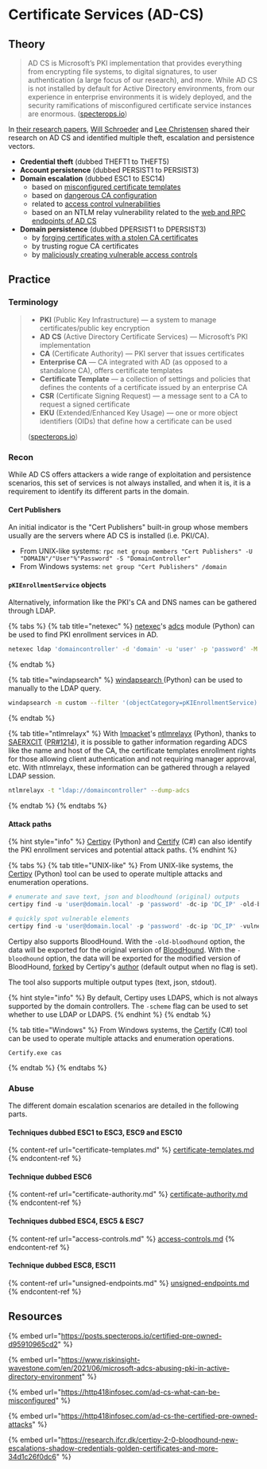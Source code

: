 # Certificate Services (AD-CS)

## Theory

> AD CS is Microsoft’s PKI implementation that provides everything from encrypting file systems, to digital signatures, to user authentication (a large focus of our research), and more. While AD CS is not installed by default for Active Directory environments, from our experience in enterprise environments it is widely deployed, and the security ramifications of misconfigured certificate service instances are enormous. ([specterops.io](https://posts.specterops.io/certified-pre-owned-d95910965cd2))

In [their research papers](https://posts.specterops.io/certified-pre-owned-d95910965cd2), [Will Schroeder](https://twitter.com/harmj0y) and [Lee Christensen](https://twitter.com/tifkin\_) shared their research on AD CS and identified multiple theft, escalation and persistence vectors.

* **Credential theft** (dubbed THEFT1 to THEFT5)
* **Account persistence** (dubbed PERSIST1 to PERSIST3)
* **Domain escalation** (dubbed ESC1 to ESC14)
  * based on [misconfigured certificate templates](certificate-templates.md)
  * based on [dangerous CA configuration](certificate-authority.md)
  * related to [access control vulnerabilities](access-controls.md)
  * based on an NTLM relay vulnerability related to the [web and RPC endpoints of AD CS](unsigned-endpoints.md)
* **Domain persistence** (dubbed DPERSIST1 to DPERSIST3)
  * by [forging certificates with a stolen CA certificates](certificate-authority.md#stolen-ca)
  * by trusting rogue CA certificates
  * by [maliciously creating vulnerable access controls](../../persistence/access-controls.md)

## Practice

### Terminology

> * **PKI** (Public Key Infrastructure) — a system to manage certificates/public key encryption
> * **AD CS** (Active Directory Certificate Services) — Microsoft’s PKI implementation
> * **CA** (Certificate Authority) — PKI server that issues certificates
> * **Enterprise CA** — CA integrated with AD (as opposed to a standalone CA), offers certificate templates
> * **Certificate Template** — a collection of settings and policies that defines the contents of a certificate issued by an enterprise CA
> * **CSR** (Certificate Signing Request) — a message sent to a CA to request a signed certificate
> * **EKU** (Extended/Enhanced Key Usage) — one or more object identifiers (OIDs) that define how a certificate can be used
>
> ([specterops.io](https://posts.specterops.io/certified-pre-owned-d95910965cd2))

### Recon

While AD CS offers attackers a wide range of exploitation and persistence scenarios, this set of services is not always installed, and when it is, it is a requirement to identify its different parts in the domain.

#### Cert Publishers

An initial indicator is the "Cert Publishers" built-in group whose members usually are the servers where AD CS is installed (i.e. PKI/CA).

* From UNIX-like systems: `rpc net group members "Cert Publishers" -U "DOMAIN"/"User"%"Password" -S "DomainController"`
* From Windows systems: `net group "Cert Publishers" /domain`

#### `pKIEnrollmentService` objects

Alternatively, information like the PKI's CA and DNS names can be gathered through LDAP.

{% tabs %}
{% tab title="netexec" %}
 [netexec](https://github.com/Pennyw0rth/NetExec)'s [adcs](https://github.com/Pennyw0rth/NetExec/blob/master/cme/modules/adcs.py) module (Python) can be used to find PKI enrollment services in AD.

```bash
netexec ldap 'domaincontroller' -d 'domain' -u 'user' -p 'password' -M adcs
```
{% endtab %}

{% tab title="windapsearch" %}
[windapsearch ](https://github.com/ropnop/windapsearch)(Python) can be used to manually to the LDAP query.

```bash
windapsearch -m custom --filter '(objectCategory=pKIEnrollmentService)' --base 'CN=Configuration,DC=domain,DC=local' --attrs dn,dnshostname --dc 'domaincontroller' -d 'domain.local' -u 'user' -p 'password'
```
{% endtab %}

{% tab title="ntlmrelayx" %}
With [Impacket](https://github.com/SecureAuthCorp/impacket)'s [ntlmrelayx](https://github.com/SecureAuthCorp/impacket/blob/master/examples/ntlmrelayx.py) (Python), thanks to [SAERXCIT](https://twitter.com/saerxcit) ([PR#1214](https://github.com/SecureAuthCorp/impacket/pull/1214)), it is possible to gather information regarding ADCS like the name and host of the CA, the certificate templates enrollment rights for those allowing client authentication and not requiring manager approval, etc. With ntlmrelayx, these information can be gathered through a relayed LDAP session.

```bash
ntlmrelayx -t "ldap://domaincontroller" --dump-adcs
```
{% endtab %}
{% endtabs %}

#### Attack paths

{% hint style="info" %}
[Certipy](https://github.com/ly4k/Certipy) (Python) and [Certify](https://github.com/GhostPack/Certify) (C#) can also identify the PKI enrollment services and potential attack paths.
{% endhint %}

{% tabs %}
{% tab title="UNIX-like" %}
From UNIX-like systems, the [Certipy](https://github.com/ly4k/Certipy) (Python) tool can be used to operate multiple attacks and enumeration operations.

```python
# enumerate and save text, json and bloodhound (original) outputs
certipy find -u 'user@domain.local' -p 'password' -dc-ip 'DC_IP' -old-bloodhound

# quickly spot vulnerable elements
certipy find -u 'user@domain.local' -p 'password' -dc-ip 'DC_IP' -vulnerable -stdout
```

Certipy also supports BloodHound. With the `-old-bloodhound` option, the data will be exported for the original version of [BloodHound](https://github.com/BloodHoundAD/BloodHound). With the `-bloodhound` option, the data will be exported for the modified version of BloodHound, [forked](https://github.com/ly4k/BloodHound/) by Certipy's [author](https://twitter.com/ly4k\_) (default output when no flag is set).

The tool also supports multiple output types (text, json, stdout).

{% hint style="info" %}
By default, Certipy uses LDAPS, which is not always supported by the domain controllers. The `-scheme` flag can be used to set whether to use LDAP or LDAPS.
{% endhint %}
{% endtab %}

{% tab title="Windows" %}
From Windows systems, the [Certify](https://github.com/GhostPack/Certify) (C#) tool can be used to operate multiple attacks and enumeration operations.

```batch
Certify.exe cas
```
{% endtab %}
{% endtabs %}

### Abuse

The different domain escalation scenarios are detailed in the following parts.

#### Techniques dubbed ESC1 to ESC3, ESC9 and ESC10

{% content-ref url="certificate-templates.md" %}
[certificate-templates.md](certificate-templates.md)
{% endcontent-ref %}

#### Technique dubbed ESC6

{% content-ref url="certificate-authority.md" %}
[certificate-authority.md](certificate-authority.md)
{% endcontent-ref %}

#### Techniques dubbed ESC4, ESC5 & ESC7

{% content-ref url="access-controls.md" %}
[access-controls.md](access-controls.md)
{% endcontent-ref %}

#### Technique dubbed ESC8, ESC11

{% content-ref url="unsigned-endpoints.md" %}
[unsigned-endpoints.md](unsigned-endpoints.md)
{% endcontent-ref %}

## Resources

{% embed url="https://posts.specterops.io/certified-pre-owned-d95910965cd2" %}

{% embed url="https://www.riskinsight-wavestone.com/en/2021/06/microsoft-adcs-abusing-pki-in-active-directory-environment" %}

{% embed url="https://http418infosec.com/ad-cs-what-can-be-misconfigured" %}

{% embed url="https://http418infosec.com/ad-cs-the-certified-pre-owned-attacks" %}

{% embed url="https://research.ifcr.dk/certipy-2-0-bloodhound-new-escalations-shadow-credentials-golden-certificates-and-more-34d1c26f0dc6" %}

